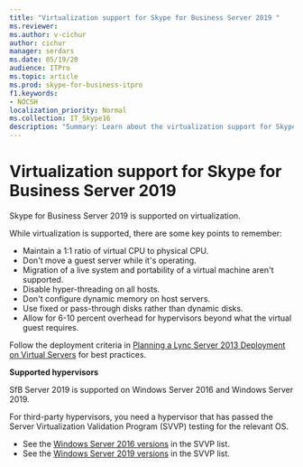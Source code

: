 ```yaml
---
title: "Virtualization support for Skype for Business Server 2019 "
ms.reviewer: 
ms.author: v-cichur
author: cichur
manager: serdars
ms.date: 05/19/20
audience: ITPro
ms.topic: article
ms.prod: skype-for-business-itpro
f1.keywords:
- NOCSH
localization_priority: Normal
ms.collection: IT_Skype16
description: "Summary: Learn about the virtualization support for Skype for Business Server 2019."
---
```


# Virtualization support for Skype for Business Server 2019

Skype for Business Server 2019 is supported on virtualization. 

While virtualization is supported, there are some key points to remember: 

- Maintain a 1:1 ratio of virtual CPU to physical CPU.
- Don't move a guest server while it's operating.
- Migration of a live system and portability of a virtual machine aren't supported.
- Disable hyper-threading on all hosts.
- Don't configure dynamic memory on host servers.
- Use fixed or pass-through disks rather than dynamic disks.
- Allow for 6-10 percent overhead for hypervisors beyond what the virtual guest requires.

Follow the deployment criteria in [Planning a Lync Server 2013 Deployment on Virtual Servers](https://www.microsoft.com/download/details.aspx?id=41936) for best practices.

**Supported hypervisors** 

SfB Server 2019 is supported on Windows Server 2016 and Windows Server 2019.

For third-party hypervisors, you need a hypervisor that has passed the Server Virtualization Validation Program (SVVP) testing for the relevant OS.

- See the [Windows Server 2016 versions](https://www.windowsservercatalog.com/results.aspx?&bCatID=1521&cpID=0&avc=86&ava=88&avt=0&avq=0&OR=1&PGS=25) in the SVVP list.
- See the [Windows Server 2019 versions](https://www.windowsservercatalog.com/results.aspx?&bCatID=1521&cpID=0&avc=86&ava=130&avt=0&avq=0&OR=1&PGS=25) in the SVVP list.




